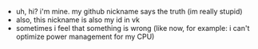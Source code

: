 - uh, hi? i'm mine. my github nickname says the truth (im really stupid)
- also, this nickname is also my id in vk
- sometimes i feel that something is wrong (like now, for example: i can't optimize power management for my CPU)

<!---
mineisstupid/mineisstupid is a ✨ special ✨ repository because its `README.md` (this file) appears on your GitHub profile.
You can click the Preview link to take a look at your changes.
--->
